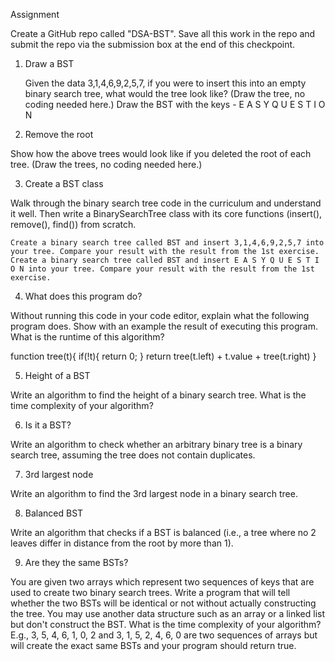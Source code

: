 Assignment

Create a GitHub repo called "DSA-BST". Save all this work in the repo and submit the repo via the submission box at the end of this checkpoint.

1. Draw a BST

    Given the data 3,1,4,6,9,2,5,7, if you were to insert this into an empty binary search tree, what would the tree look like? (Draw the tree, no coding needed here.)
    Draw the BST with the keys - E A S Y Q U E S T I O N

2. Remove the root

Show how the above trees would look like if you deleted the root of each tree. (Draw the trees, no coding needed here.)

3. Create a BST class

Walk through the binary search tree code in the curriculum and understand it well. Then write a BinarySearchTree class with its core functions (insert(), remove(), find()) from scratch.

    Create a binary search tree called BST and insert 3,1,4,6,9,2,5,7 into your tree. Compare your result with the result from the 1st exercise.
    Create a binary search tree called BST and insert E A S Y Q U E S T I O N into your tree. Compare your result with the result from the 1st exercise.

4. What does this program do?

Without running this code in your code editor, explain what the following program does. Show with an example the result of executing this program. What is the runtime of this algorithm?

function tree(t){
    if(!t){
        return 0;
    }
    return tree(t.left) + t.value + tree(t.right)
}

5. Height of a BST

Write an algorithm to find the height of a binary search tree. What is the time complexity of your algorithm?

6. Is it a BST?

Write an algorithm to check whether an arbitrary binary tree is a binary search tree, assuming the tree does not contain duplicates.

7. 3rd largest node

Write an algorithm to find the 3rd largest node in a binary search tree.

8. Balanced BST

Write an algorithm that checks if a BST is balanced (i.e., a tree where no 2 leaves differ in distance from the root by more than 1).

9. Are they the same BSTs?

You are given two arrays which represent two sequences of keys that are used to create two binary search trees. 
Write a program that will tell whether the two BSTs will be identical or not without actually constructing the tree. 
You may use another data structure such as an array or a linked list but don't construct the BST. What is the time 
complexity of your algorithm? E.g., 3, 5, 4, 6, 1, 0, 2 and 3, 1, 5, 2, 4, 6, 0 are two sequences of arrays but will 
create the exact same BSTs and your program should return true. 